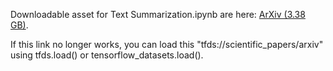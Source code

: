 Downloadable asset for Text Summarization.ipynb are here: [ArXiv (3.38 GB)](https://drive.google.com/file/d/1Vi1X9Q3jzMFpbXQEQUmXhPfDGoByk6V7/view?usp=sharing).

If this link no longer works, you can load this "tfds://scientific_papers/arxiv" using tfds.load() or tensorflow_datasets.load().
